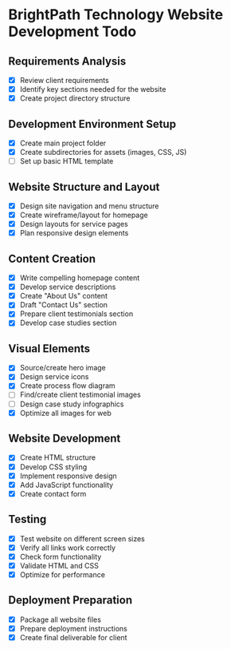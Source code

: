 # BrightPath Technology Website Development Todo

## Requirements Analysis
- [x] Review client requirements
- [x] Identify key sections needed for the website
- [x] Create project directory structure

## Development Environment Setup
- [x] Create main project folder
- [x] Create subdirectories for assets (images, CSS, JS)
- [ ] Set up basic HTML template

## Website Structure and Layout
- [x] Design site navigation and menu structure
- [x] Create wireframe/layout for homepage
- [x] Design layouts for service pages
- [x] Plan responsive design elements

## Content Creation
- [x] Write compelling homepage content
- [x] Develop service descriptions
- [x] Create "About Us" content
- [x] Draft "Contact Us" section
- [x] Prepare client testimonials section
- [x] Develop case studies section

## Visual Elements
- [x] Source/create hero image
- [x] Design service icons
- [x] Create process flow diagram
- [ ] Find/create client testimonial images
- [ ] Design case study infographics
- [x] Optimize all images for web

## Website Development
- [x] Create HTML structure
- [x] Develop CSS styling
- [x] Implement responsive design
- [x] Add JavaScript functionality
- [x] Create contact form

## Testing
- [x] Test website on different screen sizes
- [x] Verify all links work correctly
- [x] Check form functionality
- [x] Validate HTML and CSS
- [x] Optimize for performance

## Deployment Preparation
- [x] Package all website files
- [x] Prepare deployment instructions
- [x] Create final deliverable for client
